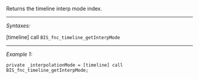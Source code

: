 Returns the timeline interp mode index.


---
*Syntaxes:*

[timeline] call `BIS_fnc_timeline_getInterpMode`

---
*Example 1:*

```sqf
private _interpolationMode = [timeline] call BIS_fnc_timeline_getInterpMode;
```